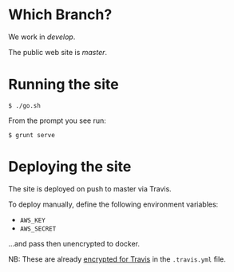 # Which Branch?

We work in _develop_.

The public web site is _master_.

# Running the site

    $ ./go.sh

From the prompt you see run:

    $ grunt serve

# Deploying the site

The site is deployed on push to master via Travis.

To deploy manually, define the following environment variables:

- `AWS_KEY`
- `AWS_SECRET`

...and pass then unencrypted to docker.

NB: These are already [encrypted for Travis](https://docs.travis-ci.com/user/environment-variables/#Encrypted-Variables) in the `.travis.yml` file.


